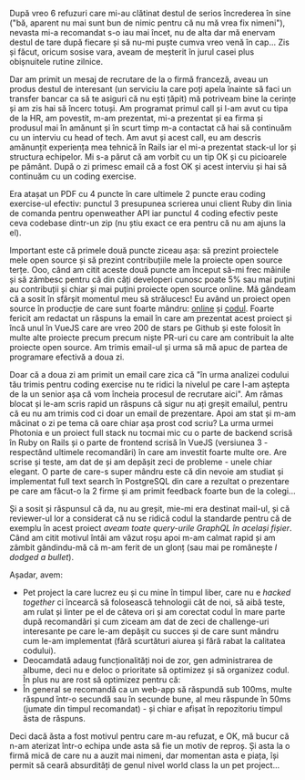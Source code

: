 După vreo 6 refuzuri care mi-au clătinat destul de serios încrederea în sine ("bă, aparent nu mai sunt bun de nimic pentru că nu mă vrea fix nimeni"), nevasta mi-a recomandat s-o iau mai încet, nu de alta dar mă enervam destul de tare după fiecare și să nu-mi puște cumva vreo venă în cap... Zis și făcut, oricum sosise vara, aveam de meșterit în jurul casei plus obișnuitele rutine zilnice.

Dar am primit un mesaj de recrutare de la o firmă franceză, aveau un produs destul de interesant (un serviciu la care poți apela înainte să faci un transfer bancar ca să te asiguri că nu ești țăpit) mă potriveam bine la cerințe și am zis hai să încerc totuși. Am programat primul call și l-am avut cu tipa de la HR, am povestit, m-am prezentat, mi-a prezentat și ea firma și produsul mai în amănunt și în scurt timp m-a contactat că hai să continuăm cu un interviu cu head of tech. Am avut și acest call, eu am descris amănunțit experiența mea tehnică în Rails iar el mi-a prezentat stack-ul lor și structura echipelor. Mi s-a părut că am vorbit cu un tip OK și cu picioarele pe pământ. După o zi primesc email că a fost OK și acest interviu și hai să continuăm cu un coding exercise.

Era atașat un PDF cu 4 puncte în care ultimele 2 puncte erau coding exercise-ul efectiv: punctul 3 presupunea scrierea unui client Ruby din linia de comanda pentru openweather API iar punctul 4 coding efectiv peste ceva codebase dintr-un zip (nu știu exact ce era pentru că nu am ajuns la el).

Important este că primele două puncte ziceau așa: să prezint proiectele mele open source și să prezint contribuțiile mele la proiecte open source terțe. Ooo, când am citit aceste două puncte am început să-mi frec mâinile și să zâmbesc pentru că din câți developeri cunosc poate 5% sau mai puțini au contribuții și chiar și mai puțini proiecte open source online. Mă gândeam că a sosit în sfârșit momentul meu să strălucesc! Eu având un proiect open source în producție de care sunt foarte mândru: [online](https://photos.rusiczki.net/) și [codul](https://github.com/photonia-io/photonia). Foarte fericit am redactat un răspuns la email în care am prezentat acest proiect și încă unul în VueJS care are vreo 200 de stars pe Github și este folosit în multe alte proiecte precum precum niște PR-uri cu care am contribuit la alte proiecte open source. Am trimis email-ul și urma să mă apuc de partea de programare efectivă a doua zi.

Doar că a doua zi am primit un email care zica că "în urma analizei codului tău trimis pentru coding exercise nu te ridici la nivelul pe care l-am aștepta de la un senior așa că vom încheia procesul de recrutare aici". Am rămas blocat și le-am scris rapid un răspuns că sigur nu ați greșit emailul, pentru că eu nu am trimis cod ci doar un email de prezentare. Apoi am stat și m-am măcinat o zi pe tema că oare chiar așa prost cod scriu? La urma urmei Photonia e un proiect full stack nu tocmai mic cu o parte de backend scrisă în Ruby on Rails și o parte de frontend scrisă în VueJS (versiunea 3 - respectând ultimele recomandări) în care am investit foarte multe ore. Are scrise și teste, am dat de și am depășit zeci de probleme - unele chiar elegant. O parte de care-s super mândru este că din nevoie am studiat și implementat full text search în PostgreSQL din care a rezultat o prezentare pe care am făcut-o la 2 firme și am primit feedback foarte bun de la colegi...

Și a sosit și răspunsul că da, nu au greșit, mie-mi era destinat mail-ul, și că reviewer-ul lor a considerat că nu se ridică codul la standarde pentru că de exemplu în acest proiect *aveam toate query-urile GraphQL în același fișier*. Când am citit motivul întâi am văzut roșu apoi m-am calmat rapid și am zâmbit gândindu-mă că m-am ferit de un glonț (sau mai pe românește *I dodged a bullet*).

Așadar, avem:

* Pet project la care lucrez eu și cu mine în timpul liber, care nu e *hacked together* ci încearcă să folosească tehnologii cât de noi, să aibă teste, am rulat și linter pe el de câteva ori și am corectat codul în mare parte după recomandări și cum ziceam am dat de zeci de challenge-uri interesante pe care le-am depășit cu succes și de care sunt mândru cum le-am implementat (fără scurtături aiurea și fără rabat la calitatea codului).
* Deocamdată adaug funcționalități noi de zor, gen administrarea de albume, deci nu e deloc o prioritate să optimizez și să organizez codul. În plus nu are rost să optimizez pentru că:
* În general se recomandă ca un web-app să răspundă sub 100ms, multe răspund într-o secundă sau în secunde bune, al meu răspunde în 50ms (jumate din timpul recomandat) - și chiar e afișat în repozitoriu timpul ăsta de răspuns.

Deci dacă ăsta a fost motivul pentru care m-au refuzat, e OK, mă bucur că n-am aterizat într-o echipa unde asta să fie un motiv de reproș. Și asta la o firmă mică de care nu a auzit mai nimeni, dar momentan asta e piața, își permit să ceară absurdități de genul nivel world class la un pet project...
